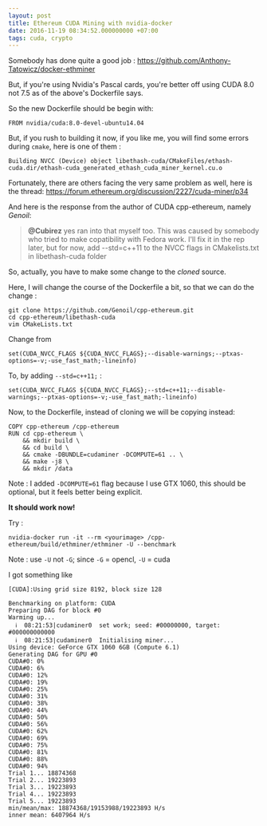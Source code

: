```yaml
---
layout: post
title: Ethereum CUDA Mining with nvidia-docker
date: 2016-11-19 08:34:52.000000000 +07:00
tags: cuda, crypto
---
```

Somebody has done quite a good job : https://github.com/Anthony-Tatowicz/docker-ethminer

But, if you're using Nvidia's Pascal cards, you're better off using CUDA 8.0 not 7.5 as of the above's Dockerfile says.

So the new Dockerfile should be begin with: 
```
FROM nvidia/cuda:8.0-devel-ubuntu14.04
```

But, if you rush to building it now, if you like me, you will find some errors during `cmake`, here is one of them : 

```
Building NVCC (Device) object libethash-cuda/CMakeFiles/ethash-cuda.dir/ethash-cuda_generated_ethash_cuda_miner_kernel.cu.o
```

Fortunately, there are others facing the very same problem as well, here is the thread: https://forum.ethereum.org/discussion/2227/cuda-miner/p34

And here is the response from the author of CUDA cpp-ethereum, namely *Genoil*: 

> **@Cubirez** yes ran into that myself too. This was caused by somebody who tried to make copatibility with Fedora work. I'll fix it in the rep later, but for now, add --std=c++11 to the NVCC flags in CMakelists.txt in libethash-cuda folder 

So, actually, you have to make some change to the *cloned* source. 

Here, I will change the course of the Dockerfile a bit, so that we can do the change : 

```
git clone https://github.com/Genoil/cpp-ethereum.git
cd cpp-ethereum/libethash-cuda
vim CMakeLists.txt
```

Change from 
```
set(CUDA_NVCC_FLAGS ${CUDA_NVCC_FLAGS};--disable-warnings;--ptxas-options=-v;-use_fast_math;-lineinfo)
```
To, by adding `--std=c++11;` : 
```
set(CUDA_NVCC_FLAGS ${CUDA_NVCC_FLAGS};--std=c++11;--disable-warnings;--ptxas-options=-v;-use_fast_math;-lineinfo)
```

Now, to the Dockerfile, instead of cloning we will be copying instead: 
```
COPY cpp-ethereum /cpp-ethereum
RUN cd cpp-ethereum \
    && mkdir build \
    && cd build \
    && cmake -DBUNDLE=cudaminer -DCOMPUTE=61 .. \
    && make -j8 \
    && mkdir /data
```
Note : I added `-DCOMPUTE=61` flag because I use GTX 1060, this should be optional, but it feels better being explicit.

**It should work now!**

Try : 
```
nvidia-docker run -it --rm <yourimage> /cpp-ethereum/build/ethminer/ethminer -U --benchmark
```
Note : use `-U` not `-G`; since `-G` = opencl, `-U` = cuda

I got something like

```
[CUDA]:Using grid size 8192, block size 128

Benchmarking on platform: CUDA
Preparing DAG for block #0
Warming up...
  ℹ  08:21:53|cudaminer0  set work; seed: #00000000, target:  #000000000000
  ℹ  08:21:53|cudaminer0  Initialising miner...
Using device: GeForce GTX 1060 6GB (Compute 6.1)
Generating DAG for GPU #0
CUDA#0: 0%
CUDA#0: 6%
CUDA#0: 12%
CUDA#0: 19%
CUDA#0: 25%
CUDA#0: 31%
CUDA#0: 38%
CUDA#0: 44%
CUDA#0: 50%
CUDA#0: 56%
CUDA#0: 62%
CUDA#0: 69%
CUDA#0: 75%
CUDA#0: 81%
CUDA#0: 88%
CUDA#0: 94%
Trial 1... 18874368
Trial 2... 19223893
Trial 3... 19223893
Trial 4... 19223893
Trial 5... 19223893
min/mean/max: 18874368/19153988/19223893 H/s
inner mean: 6407964 H/s
```

